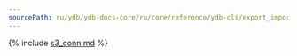```yaml
---
sourcePath: ru/ydb/ydb-docs-core/ru/core/reference/ydb-cli/export_import/s3_conn.md
---
```

{% include [s3_conn.md](_includes/s3_conn.md) %}